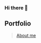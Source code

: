 ### Hi there 👋

## Portfolio
> [About me](https://2minjun07.notion.site/1cfbd9bb8de380718ad3d7b45148a5dd?pvs=74)
